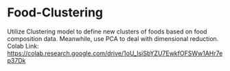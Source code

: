 # Food-Clustering
Utilize Clustering model to define new clusters of foods based on food composition data. Meanwhile, use PCA to deal with dimensional reduction.
Colab Link: https://colab.research.google.com/drive/1oU_IsiSbYZU7EwkfOFSWw1AHr7ep37Dk

